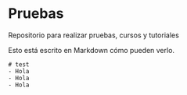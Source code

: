 # Pruebas
Repositorio para realizar pruebas, cursos y tutoriales

Esto está escrito en Markdown cómo pueden verlo. 

``` 
# test 
- Hola
- Hola
- Hola
```

